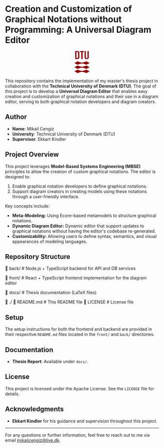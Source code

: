 # Creation and Customization of Graphical Notations without Programming: A Universal Diagram Editor

<p align="center">
    <img src="https://github.com/mikailcengizz/universal-diagram-editor/blob/main/DTU_logo.png" alt="DTU Logo" width="50">
</p>

This repository contains the implementation of my master's thesis project in collaboration with the **Technical University of Denmark (DTU)**. The goal of this project is to develop a **Universal Diagram Editor** that enables easy creation and customization of graphical notations and their use in a diagram editor, serving to both graphical notation developers and diagram creators.

## Author

- **Name**: Mikail Cengiz
- **University**: Technical University of Denmark (DTU)
- **Supervisor**: Ekkart Kindler

## Project Overview

This project leverages **Model-Based Systems Engineering (MBSE)** principles to allow the creation of custom graphical notations. The editor is designed to:

1. Enable graphical notation developers to define graphical notations.
2. Support diagram creators in creating models using these notations through a user-friendly interface.

Key concepts include:

- **Meta-Modeling:** Using Ecore-based metamodels to structure graphical notations.
- **Dynamic Diagram Editor:** Dynamic editor that support updates to graphical notations without having the editor's codebase re-generated.
- **Customizability:** Allowing users to define syntax, semantics, and visual appearances of modeling languages.

## Repository Structure

📁 back/ # Node.js + TypeScript backend for API and DB services

📁 front/ # React + TypeScript frontend implementation for the diagram editor

📁 docs/ # Thesis documentation (LaTeX files)

📁 ./ 📄 README.md # This README file 📄 LICENSE # License file

## Setup

The setup instructions for both the frontend and backend are provided in their respective `README.md` files located in the `front/` and `back/` directories.

## Documentation

- **Thesis Report**: Available under `docs/`.

## License

This project is licensed under the Apache License. See the `LICENSE` file for details.

## Acknowledgments

- **Ekkart Kindler** for his guidance and supervision throughout this project.

---

For any questions or further information, feel free to reach out to me via email mikailcengiz@live.dk.
